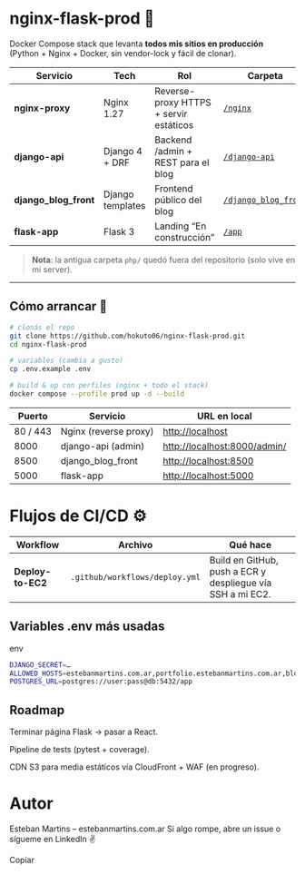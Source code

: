 # nginx-flask-prod 🚀

Docker Compose stack que levanta **todos mis sitios en producción**  
(Python + Nginx + Docker, sin vendor-lock y fácil de clonar).

| Servicio | Tech | Rol | Carpeta |
|----------|------|-----|---------|
| **nginx-proxy** | Nginx 1.27 | Reverse-proxy HTTPS + servir estáticos | [`/nginx`](nginx) |
| **django-api** | Django 4 + DRF | Backend /admin + REST para el blog | [`/django-api`](django-api) |
| **django_blog_front** | Django templates | Frontend público del blog | [`/django_blog_front`](django_blog_front) |
| **flask-app** | Flask 3 | Landing “En construcción” | [`/app`](app) |

> **Nota**: la antigua carpeta `php/` quedó fuera del repositorio (solo vive en mi server).

---

## Cómo arrancar 🍺

```bash
# clonás el repo
git clone https://github.com/hokuto06/nginx-flask-prod.git
cd nginx-flask-prod

# variables (cambia a gusto)
cp .env.example .env

# build & up con perfiles (nginx + todo el stack)
docker compose --profile prod up -d --build
```



| Puerto   | Servicio              | URL en local                                                 |
| -------- | --------------------- | ------------------------------------------------------------ |
| 80 / 443 | Nginx (reverse proxy) | [http://localhost](http://localhost)                         |
| 8000     | django-api (admin)    | [http://localhost:8000/admin/](http://localhost:8000/admin/) |
| 8500     | django\_blog\_front   | [http://localhost:8500](http://localhost:8500)               |
| 5000     | flask-app             | [http://localhost:5000](http://localhost:5000)               |


# Flujos de CI/CD ⚙️

| Workflow          | Archivo                        | Qué hace                                                   |
| ----------------- | ------------------------------ | ---------------------------------------------------------- |
| **Deploy-to-EC2** | `.github/workflows/deploy.yml` | Build en GitHub, push a ECR y despliegue vía SSH a mi EC2. |


## Variables .env más usadas

env

```bash
DJANGO_SECRET=…
ALLOWED_HOSTS=estebanmartins.com.ar,portfolio.estebanmartins.com.ar,blog.estebanmartins.com.ar
POSTGRES_URL=postgres://user:pass@db:5432/app
```


## Roadmap
 Terminar página Flask → pasar a React.

 Pipeline de tests (pytest + coverage).

 CDN S3 para media estáticos vía CloudFront + WAF (en progreso).

# Autor

Esteban Martins – estebanmartins.com.ar
Si algo rompe, abre un issue o sígueme en LinkedIn ✌️

Copiar
